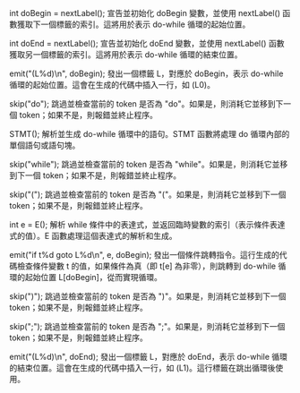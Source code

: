 int doBegin = nextLabel();
宣告並初始化 doBegin 變數，並使用 nextLabel() 函數獲取下一個標籤的索引。這將用於表示 do-while 循環的起始位置。

int doEnd = nextLabel();
宣告並初始化 doEnd 變數，並使用 nextLabel() 函數獲取另一個標籤的索引。這將用於表示 do-while 循環的結束位置。

emit("(L%d)\n", doBegin);
發出一個標籤 L，對應於 doBegin，表示 do-while 循環的起始位置。這會在生成的代碼中插入一行，如 (L0)。

skip("do");
跳過並檢查當前的 token 是否為 "do"。如果是，則消耗它並移到下一個 token；如果不是，則報錯並終止程序。

STMT();
解析並生成 do-while 循環中的語句。STMT 函數將處理 do 循環內部的單個語句或語句塊。

skip("while");
跳過並檢查當前的 token 是否為 "while"。如果是，則消耗它並移到下一個 token；如果不是，則報錯並終止程序。

skip("(");
跳過並檢查當前的 token 是否為 "("。如果是，則消耗它並移到下一個 token；如果不是，則報錯並終止程序。

int e = E();
解析 while 條件中的表達式，並返回臨時變數的索引（表示條件表達式的值）。E 函數處理這個表達式的解析和生成。

emit("if t%d goto L%d\n", e, doBegin);
發出一個條件跳轉指令。這行生成的代碼檢查條件變數 t 的值，如果條件為真（即 t[e] 為非零），則跳轉到 do-while 循環的起始位置 L[doBegin]，從而實現循環。

skip(")");
跳過並檢查當前的 token 是否為 ")"。如果是，則消耗它並移到下一個 token；如果不是，則報錯並終止程序。

skip(";");
跳過並檢查當前的 token 是否為 ";"。如果是，則消耗它並移到下一個 token；如果不是，則報錯並終止程序。

emit("(L%d)\n", doEnd);
發出一個標籤 L，對應於 doEnd，表示 do-while 循環的結束位置。這會在生成的代碼中插入一行，如 (L1)。這行標籤在跳出循環後使用。